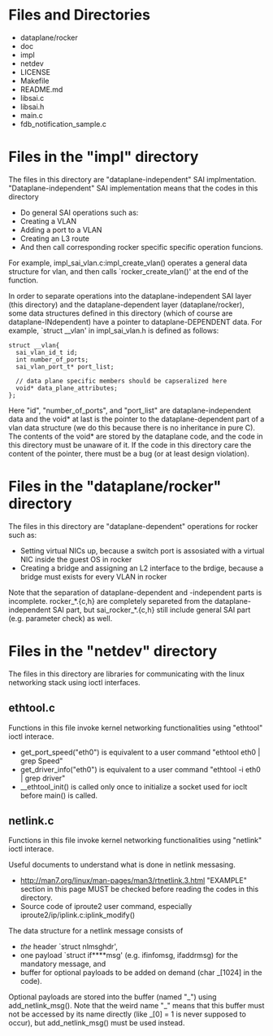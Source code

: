 # Files and Directories
- dataplane/rocker
- doc
- impl
- netdev
- LICENSE
- Makefile
- README.md
- libsai.c
- libsai.h
- main.c
- fdb_notification_sample.c

# Files in the "impl" directory
The files in this directory are "dataplane-independent" SAI implmentation.
"Dataplane-independent" SAI implementation means that the codes in this directory
- Do general SAI operations such as:
- Creating a VLAN
- Adding a port to a VLAN
- Creating an L3 route
- And then call corresponding rocker specific specific operation funcions.

For example, impl_sai_vlan.c:impl_create_vlan() operates a general data structure for vlan, and then calls `rocker_create_vlan()' at the end of the function.

In order to separate operations into the dataplane-independent SAI layer (this directory) and the dataplane-dependent layer (dataplane/rocker),
some data structures defined in this directory (which of course are dataplane-INdependent) have a pointer to dataplane-DEPENDENT data.
For example, `struct __vlan' in impl_sai_vlan.h is defined as follows:

    struct __vlan{
      sai_vlan_id_t id;
      int number_of_ports;
      sai_vlan_port_t* port_list;
      
      // data plane specific members should be capseralized here
      void* data_plane_attributes;
    };

Here "id", "number_of_ports", and "port_list" are dataplane-independent data and the void* at last is the pointer to the dataplane-dependent part of a vlan data structure (we do this because there is no inheritance in pure C).
The contents of the void* are stored by the dataplane code, and the code in this directory must be unaware of it.
If the code in this directory care the content of the pointer, there must be a bug (or at least design violation).

# Files in the "dataplane/rocker" directory
The files in this directory are "dataplane-dependent" operations for rocker such as:
- Setting virtual NICs up, because a switch port is assosiated with a virtual NIC inside the guest OS in rocker
- Creating a bridge and assigning an L2 interface to the brdige, because a bridge must exists for every VLAN in rocker

Note that the separation of dataplane-dependent and -independent parts is incomplete.
rocker\_\*.{c,h} are completely separeted from the dataplane-independent SAI part,
but sai_rocker\_\*.{c,h} still include general SAI part (e.g. parameter check) as well.

# Files in the "netdev" directory
The files in this directory are libraries for communicating with the linux networking stack using ioctl interfaces.

## ethtool.c
Functions in this file invoke kernel networking functionalities using "ethtool" ioctl interace.
  - get_port_speed("eth0") is equivalent to a user command "ethtool eth0 | grep Speed"
  - get_driver_info("eth0") is equivalent to a user command "ethtool -i eth0 | grep driver"
  - \_\_ethtool\_init() is called only once to initialize a socket used for ioclt before main() is called.

## netlink.c
Functions in this file invoke kernel networking functionalities using "netlink" ioctl interace.

Useful documents to understand what is done in netlink messasing.
  - http://man7.org/linux/man-pages/man3/rtnetlink.3.html
    "EXAMPLE" section in this page MUST be checked before reading the codes in this directory.
  - Source code of iproute2 user command, especially iproute2/ip/iplink.c:iplink\_modify()

The data structure for a netlink message consists of
  - *the* header `struct nlmsghdr',
  - one payload `struct if****msg' (e.g. ifinfomsg, ifaddrmsg) for the mandatory message, and
  - buffer for optional payloads to be added on demand (char \_[1024] in the code).

Optional payloads are stored into the buffer (named "\_") using add_netlink_msg().
Note that the weird name "\_" means that this buffer must not be accessed by its name directly (like \_[0] = 1 is never supposed to occur), but add_netlink_msg() must be used instead.